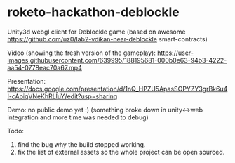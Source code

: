 # roketo-hackathon-deblockle

Unity3d webgl client for Deblockle game 
(based on awesome https://github.com/uz0/lab2-vdikan-near-deblockle smart-contracts)

Video (showing the fresh version of the gameplay): 
https://user-images.githubusercontent.com/639995/188195681-000b0e63-94b3-4222-aa54-0778eac70a67.mp4

Presentation: 
https://docs.google.com/presentation/d/1nQ_HPZU5ApasSOPYZY3grBk6u4I-cAoiqVNeKhRLluY/edit?usp=sharing

Demo: no public demo yet :) 
(something broke down in unity<->web integration and more time was needed to debug)

Todo: 
1. find the bug why the build stopped working.
2. fix the list of external assets so the whole project can be open sourced.
